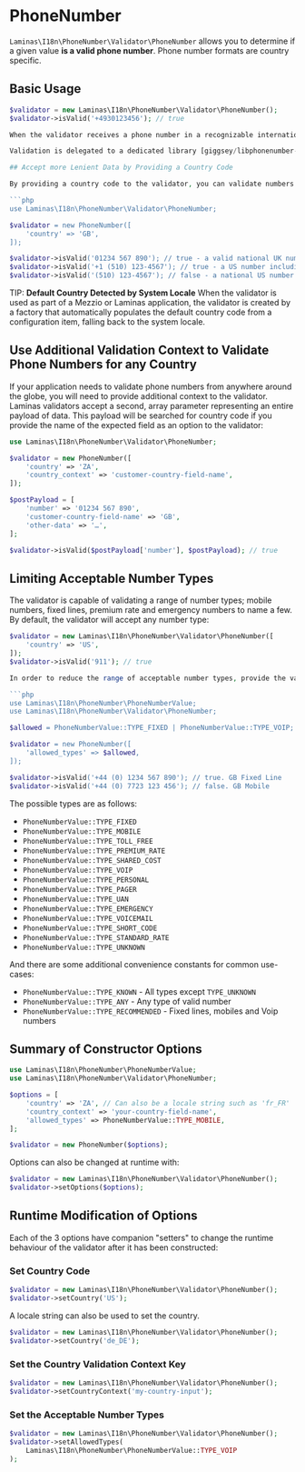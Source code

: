 # PhoneNumber

`Laminas\I18n\PhoneNumber\Validator\PhoneNumber` allows you to determine if a given value **is a valid phone number**.
Phone number formats are country specific.

## Basic Usage

```php
$validator = new Laminas\I18n\PhoneNumber\Validator\PhoneNumber();
$validator->isValid('+4930123456'); // true

When the validator receives a phone number in a recognizable international format, including the leading country dialing code, it will determine validity based on rules specific to the corresponding country.

Validation is delegated to a dedicated library [giggsey/libphonenumber-for-php](https://github.com/giggsey/libphonenumber-for-php) which itself is a port of [Google's libphonenumber](https://github.com/google/libphonenumber).

## Accept more Lenient Data by Providing a Country Code

By providing a country code to the validator, you can validate numbers that lack the leading country dialing code.

```php
use Laminas\I18n\PhoneNumber\Validator\PhoneNumber;

$validator = new PhoneNumber([
    'country' => 'GB',
]);

$validator->isValid('01234 567 890'); // true - a valid national UK number
$validator->isValid('+1 (510) 123-4567'); // true - a US number including a dialing code
$validator->isValid('(510) 123-4567'); // false - a national US number that is invalid for 'GB'
```

TIP: **Default Country Detected by System Locale**
When the validator is used as part of a Mezzio or Laminas application, the validator is created by a factory that automatically populates the default country code from a configuration item, falling back to the system locale.

## Use Additional Validation Context to Validate Phone Numbers for any Country

If your application needs to validate phone numbers from anywhere around the globe, you will need to provide additional context to the validator. Laminas validators accept a second, array parameter representing an entire payload of data. This payload will be searched for country code if you provide the name of the expected field as an option to the validator:

```php
use Laminas\I18n\PhoneNumber\Validator\PhoneNumber;

$validator = new PhoneNumber([
    'country' => 'ZA',
    'country_context' => 'customer-country-field-name',
]);

$postPayload = [
    'number' => '01234 567 890',
    'customer-country-field-name' => 'GB',
    'other-data' => '…',
];

$validator->isValid($postPayload['number'], $postPayload); // true
```

## Limiting Acceptable Number Types

The validator is capable of validating a range of number types; mobile numbers, fixed lines, premium rate and emergency numbers to name a few.
By default, the validator will accept any number type:

```php
$validator = new Laminas\I18n\PhoneNumber\Validator\PhoneNumber([
    'country' => 'US',
]);
$validator->isValid('911'); // true

In order to reduce the range of acceptable number types, provide the validator with a bitmask of types from `PhoneNumberValue` value object:

```php
use Laminas\I18n\PhoneNumber\PhoneNumberValue;
use Laminas\I18n\PhoneNumber\Validator\PhoneNumber;

$allowed = PhoneNumberValue::TYPE_FIXED | PhoneNumberValue::TYPE_VOIP;

$validator = new PhoneNumber([
    'allowed_types' => $allowed,
]);

$validator->isValid('+44 (0) 1234 567 890'); // true. GB Fixed Line
$validator->isValid('+44 (0) 7723 123 456'); // false. GB Mobile
```

The possible types are as follows:

- `PhoneNumberValue::TYPE_FIXED`
- `PhoneNumberValue::TYPE_MOBILE`
- `PhoneNumberValue::TYPE_TOLL_FREE`
- `PhoneNumberValue::TYPE_PREMIUM_RATE`
- `PhoneNumberValue::TYPE_SHARED_COST`
- `PhoneNumberValue::TYPE_VOIP`
- `PhoneNumberValue::TYPE_PERSONAL`
- `PhoneNumberValue::TYPE_PAGER`
- `PhoneNumberValue::TYPE_UAN`
- `PhoneNumberValue::TYPE_EMERGENCY`
- `PhoneNumberValue::TYPE_VOICEMAIL`
- `PhoneNumberValue::TYPE_SHORT_CODE`
- `PhoneNumberValue::TYPE_STANDARD_RATE`
- `PhoneNumberValue::TYPE_UNKNOWN`

And there are some additional convenience constants for common use-cases:

- `PhoneNumberValue::TYPE_KNOWN` - All types except `TYPE_UNKNOWN`
- `PhoneNumberValue::TYPE_ANY` - Any type of valid number
- `PhoneNumberValue::TYPE_RECOMMENDED` - Fixed lines, mobiles and Voip numbers

## Summary of Constructor Options

```php
use Laminas\I18n\PhoneNumber\PhoneNumberValue;
use Laminas\I18n\PhoneNumber\Validator\PhoneNumber;

$options = [
    'country' => 'ZA', // Can also be a locale string such as 'fr_FR'
    'country_context' => 'your-country-field-name',
    'allowed_types' => PhoneNumberValue::TYPE_MOBILE,
];

$validator = new PhoneNumber($options);
```

Options can also be changed at runtime with:

```php
$validator = new Laminas\I18n\PhoneNumber\Validator\PhoneNumber();
$validator->setOptions($options);
```

## Runtime Modification of Options

Each of the 3 options have companion "setters" to change the runtime behaviour of the validator after it has been constructed:

### Set Country Code

```php
$validator = new Laminas\I18n\PhoneNumber\Validator\PhoneNumber();
$validator->setCountry('US');
```

A locale string can also be used to set the country.

```php
$validator = new Laminas\I18n\PhoneNumber\Validator\PhoneNumber();
$validator->setCountry('de_DE');
```

### Set the Country Validation Context Key

```php
$validator = new Laminas\I18n\PhoneNumber\Validator\PhoneNumber();
$validator->setCountryContext('my-country-input');
```

### Set the Acceptable Number Types

```php
$validator = new Laminas\I18n\PhoneNumber\Validator\PhoneNumber();
$validator->setAllowedTypes(
    Laminas\I18n\PhoneNumber\PhoneNumberValue::TYPE_VOIP
);
```

